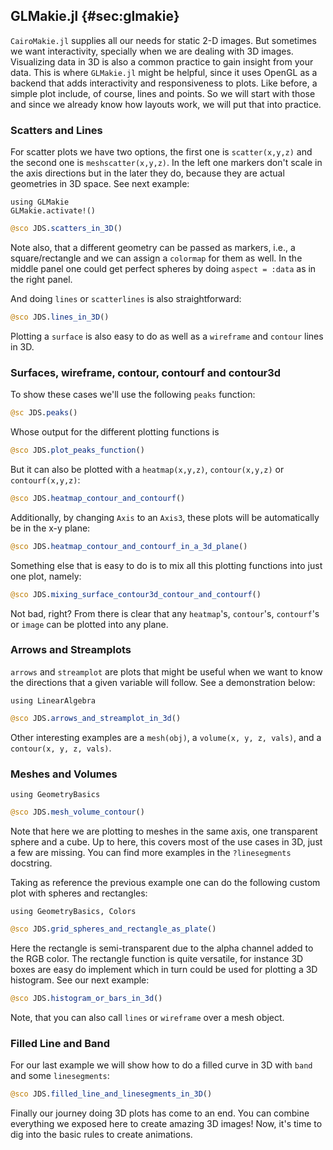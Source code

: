 ## GLMakie.jl {#sec:glmakie}

`CairoMakie.jl` supplies all our needs for static 2-D images.
But sometimes we want interactivity, specially when we are dealing with 3D images.
Visualizing data in 3D is also a common practice to gain insight from your data.
This is where `GLMakie.jl` might be helpful, since it uses OpenGL as a backend that adds interactivity and responsiveness to plots.
Like before, a simple plot include, of course, lines and points. So we will start with those and since we already know how layouts work, we will put that into practice.

### Scatters and Lines

For scatter plots we have two options, the first one is `scatter(x,y,z)` and the second one is `meshscatter(x,y,z)`. 
In the left one markers don't scale in the axis directions but in the later they do, because they are actual geometries in 3D space. See next example:

```
using GLMakie
GLMakie.activate!()
```

```jl
@sco JDS.scatters_in_3D()
```

Note also, that a different geometry can be passed as markers, i.e., a square/rectangle and we can assign a `colormap` for them as well.
In the middle panel one could get perfect spheres by doing `aspect = :data` as in the right panel.

And doing `lines` or `scatterlines` is also straightforward:

```jl
@sco JDS.lines_in_3D()
```

Plotting a `surface` is also easy to do as well as a `wireframe` and `contour` lines in 3D.

### Surfaces, wireframe, contour, contourf and contour3d 

To show these cases we'll use the following `peaks` function:

```jl
@sc JDS.peaks()
```

Whose output for the different plotting functions is

```jl
@sco JDS.plot_peaks_function()
```

But it can also be plotted with a `heatmap(x,y,z)`, `contour(x,y,z)` or `contourf(x,y,z)`:

```jl
@sco JDS.heatmap_contour_and_contourf()
```

Additionally, by changing `Axis` to an `Axis3`, these plots will be automatically be in the x-y plane:

```jl
@sco JDS.heatmap_contour_and_contourf_in_a_3d_plane()
```

Something else that is easy to do is to mix all this plotting functions into just one plot, namely:

```jl
@sco JDS.mixing_surface_contour3d_contour_and_contourf()
```

Not bad, right? From there is clear that  any `heatmap`'s, `contour`'s, `contourf`'s or `image` can be plotted into any plane.

### Arrows and Streamplots

`arrows` and `streamplot` are plots that might be useful when we want to know the directions that a given variable will follow.
See a demonstration below:

```
using LinearAlgebra
```

```jl
@sco JDS.arrows_and_streamplot_in_3d()
```

Other interesting examples are a `mesh(obj)`, a `volume(x, y, z, vals)`, and a `contour(x, y, z, vals)`.

### Meshes and Volumes 

```
using GeometryBasics
```

```jl
@sco JDS.mesh_volume_contour()
```

Note that here we are plotting to meshes in the same axis, one transparent sphere and a cube.
Up to here, this covers most of the use cases in 3D, just a few are missing. You can find more examples in the `?linesegments` docstring.

Taking as reference the previous example one can do the following custom plot with spheres and rectangles:

```
using GeometryBasics, Colors
```

```jl
@sco JDS.grid_spheres_and_rectangle_as_plate()
```

Here the rectangle is semi-transparent due to the alpha channel added to the RGB color.
The rectangle function is quite versatile, for instance  3D boxes are easy do implement which in turn could be used for plotting a 3D histogram.
See our next example:

```jl
@sco JDS.histogram_or_bars_in_3d()
```

Note, that you can also call `lines` or `wireframe` over a mesh object.

### Filled Line and Band

For our last example we will show how to do a filled curve in 3D with `band` and some `linesegments`:

```jl
@sco JDS.filled_line_and_linesegments_in_3D()
```

Finally our journey doing 3D plots has come to an end.
You can combine everything we exposed here to create amazing 3D images! 
Now, it's time to dig into the basic rules to create animations.
